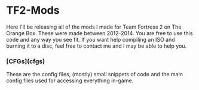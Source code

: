 # TF2-Mods
<p>Here I'll be releasing all of the mods I made for Team Fortress 2 on The Orange Box. These were made between 2012-2014. You are free to use this code and any way you see fit. If you want help compiling an ISO and burning it to a disc, feel free to contact me and I may be able to help you.</p>

<h3>[CFGs](cfgs)</h3>
<p>These are the config files, (mostly) small snippets of code and the main config files used for accessing everything in-game.</p>

